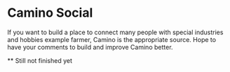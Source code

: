 # Camino Social

If you want to build a place to connect many people with special industries and hobbies example farmer, Camino is the appropriate source.
Hope to have your comments to build and improve Camino better.

** Still not finished yet
